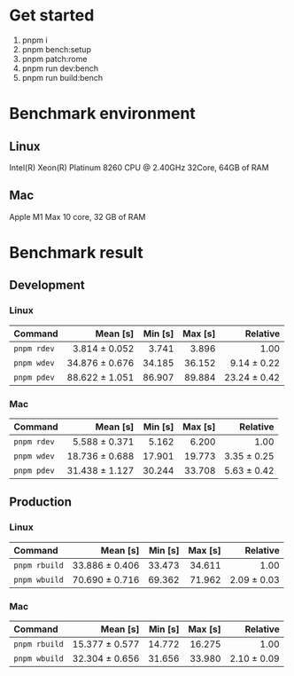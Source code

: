 # Get started
1. pnpm i 
2. pnpm bench:setup
3. pnpm patch:rome 
4. pnpm run dev:bench
5. pnpm run build:bench

<!---benchStart-->
# Benchmark environment
## Linux
Intel(R) Xeon(R) Platinum 8260 CPU @ 2.40GHz 32Core, 64GB of RAM
## Mac
Apple M1 Max 10 core, 32 GB of RAM

# Benchmark result

## Development 

### Linux 
| Command | Mean [s] | Min [s] | Max [s] | Relative |
|:---|---:|---:|---:|---:|
| `pnpm rdev` | 3.814 ± 0.052 | 3.741 | 3.896 | 1.00 |
| `pnpm wdev` | 34.876 ± 0.676 | 34.185 | 36.152 | 9.14 ± 0.22 |
| `pnpm pdev` | 88.622 ± 1.051 | 86.907 | 89.884 | 23.24 ± 0.42 |


### Mac
| Command | Mean [s] | Min [s] | Max [s] | Relative |
|:---|---:|---:|---:|---:|
| `pnpm rdev` | 5.588 ± 0.371 | 5.162 | 6.200 | 1.00 |
| `pnpm wdev` | 18.736 ± 0.688 | 17.901 | 19.773 | 3.35 ± 0.25 |
| `pnpm pdev` | 31.438 ± 1.127 | 30.244 | 33.708 | 5.63 ± 0.42 |


## Production

### Linux 
| Command | Mean [s] | Min [s] | Max [s] | Relative |
|:---|---:|---:|---:|---:|
| `pnpm rbuild` | 33.886 ± 0.406 | 33.473 | 34.611 | 1.00 |
| `pnpm wbuild` | 70.690 ± 0.716 | 69.362 | 71.962 | 2.09 ± 0.03 |


### Mac
| Command | Mean [s] | Min [s] | Max [s] | Relative |
|:---|---:|---:|---:|---:|
| `pnpm rbuild` | 15.377 ± 0.577 | 14.772 | 16.275 | 1.00 |
| `pnpm wbuild` | 32.304 ± 0.656 | 31.656 | 33.980 | 2.10 ± 0.09 |

<!---benchEnd-->
	